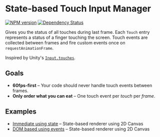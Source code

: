 # State-based Touch Input Manager

[![NPM version](http://img.shields.io/npm/v/touch-input.svg?style=flat)](https://www.npmjs.org/package/touch-input)
[![Dependency Status](http://img.shields.io/gemnasium/digitarald/touch-input.svg?style=flat)](https://gemnasium.com/digitarald/touch-input)

Gives you the status of all touches during last frame. Each `Touch` entry represents a status of a finger touching the screen. Touch events are collected between frames and fire custom events once on `requestAnimationFrame`.

Inspired by Unity's [`Input.touches`](http://docs.unity3d.com/ScriptReference/Input-touches.html).

## Goals

* **60fps-first** – Your code should never handle touch events between frames.
* **Only order what you can eat** – One touch event per *touch* per *frame*.

## Examples

* [Immediate using state](http://digitarald.github.io/touch-input/examples/immediate/) – State-based renderer using 2D Canvas
* [DOM based using events](http://digitarald.github.io/touch-input/examples/events/) – State-based renderer using 2D Canvas
